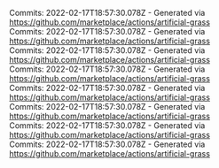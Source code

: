Commits: 2022-02-17T18:57:30.078Z - Generated via https://github.com/marketplace/actions/artificial-grass
<br>
Commits: 2022-02-17T18:57:30.078Z - Generated via https://github.com/marketplace/actions/artificial-grass
<br>
Commits: 2022-02-17T18:57:30.078Z - Generated via https://github.com/marketplace/actions/artificial-grass
<br>
Commits: 2022-02-17T18:57:30.078Z - Generated via https://github.com/marketplace/actions/artificial-grass
<br>
Commits: 2022-02-17T18:57:30.078Z - Generated via https://github.com/marketplace/actions/artificial-grass
<br>
Commits: 2022-02-17T18:57:30.078Z - Generated via https://github.com/marketplace/actions/artificial-grass
<br>
Commits: 2022-02-17T18:57:30.078Z - Generated via https://github.com/marketplace/actions/artificial-grass
<br>
Commits: 2022-02-17T18:57:30.078Z - Generated via https://github.com/marketplace/actions/artificial-grass
<br>
